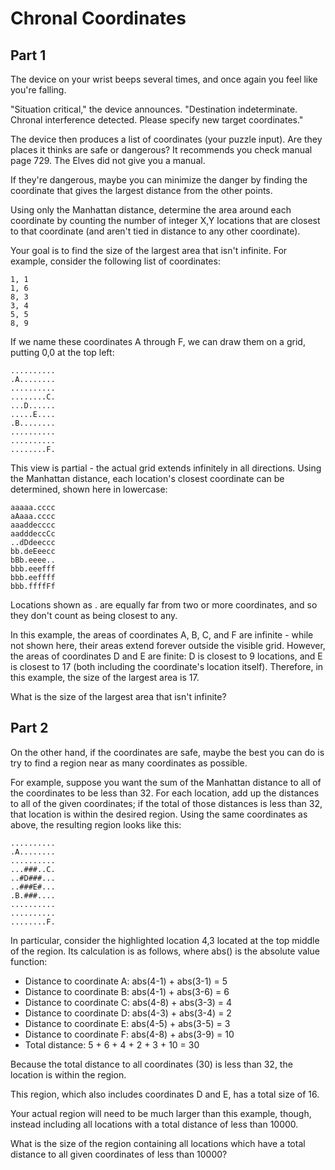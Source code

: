 Chronal Coordinates
===================

Part 1
------

The device on your wrist beeps several times, and once again you
feel like you're falling.

"Situation critical," the device announces. "Destination indeterminate.
Chronal interference detected. Please specify new target coordinates."

The device then produces a list of coordinates (your puzzle input).
Are they places it thinks are safe or dangerous? It recommends you
check manual page 729. The Elves did not give you a manual.

If they're dangerous, maybe you can minimize the danger by finding
the coordinate that gives the largest distance from the other points.

Using only the Manhattan distance, determine the area around each
coordinate by counting the number of integer X,Y locations that are
closest to that coordinate (and aren't tied in distance to any other
coordinate).

Your goal is to find the size of the largest area that isn't infinite.
For example, consider the following list of coordinates:

    1, 1
    1, 6
    8, 3
    3, 4
    5, 5
    8, 9

If we name these coordinates A through F, we can draw them on a
grid, putting 0,0 at the top left:

    ..........
    .A........
    ..........
    ........C.
    ...D......
    .....E....
    .B........
    ..........
    ..........
    ........F.

This view is partial - the actual grid extends infinitely in all
directions. Using the Manhattan distance, each location's closest
coordinate can be determined, shown here in lowercase:

    aaaaa.cccc
    aAaaa.cccc
    aaaddecccc
    aadddeccCc
    ..dDdeeccc
    bb.deEeecc
    bBb.eeee..
    bbb.eeefff
    bbb.eeffff
    bbb.ffffFf

Locations shown as . are equally far from two or more coordinates,
and so they don't count as being closest to any.

In this example, the areas of coordinates A, B, C, and F are infinite -
while not shown here, their areas extend forever outside the
visible grid. However, the areas of coordinates D and E are finite:
D is closest to 9 locations, and E is closest to 17 (both including
the coordinate's location itself). Therefore, in this example, the
size of the largest area is 17.

What is the size of the largest area that isn't infinite?


Part 2
------

On the other hand, if the coordinates are safe, maybe the best you
can do is try to find a region near as many coordinates as possible.

For example, suppose you want the sum of the Manhattan distance to
all of the coordinates to be less than 32. For each location, add
up the distances to all of the given coordinates; if the total of
those distances is less than 32, that location is within the desired
region. Using the same coordinates as above, the resulting region
looks like this:

    ..........
    .A........
    ..........
    ...###..C.
    ..#D###...
    ..###E#...
    .B.###....
    ..........
    ..........
    ........F.

In particular, consider the highlighted location 4,3 located at the
top middle of the region. Its calculation is as follows, where abs()
is the absolute value function:

  - Distance to coordinate A: abs(4-1) + abs(3-1) =  5
  - Distance to coordinate B: abs(4-1) + abs(3-6) =  6
  - Distance to coordinate C: abs(4-8) + abs(3-3) =  4
  - Distance to coordinate D: abs(4-3) + abs(3-4) =  2
  - Distance to coordinate E: abs(4-5) + abs(3-5) =  3
  - Distance to coordinate F: abs(4-8) + abs(3-9) = 10
  - Total distance: 5 + 6 + 4 + 2 + 3 + 10 = 30

Because the total distance to all coordinates (30) is less than 32,
the location is within the region.

This region, which also includes coordinates D and E, has a total
size of 16.

Your actual region will need to be much larger than this example,
though, instead including all locations with a total distance of
less than 10000.

What is the size of the region containing all locations which have
a total distance to all given coordinates of less than 10000?
